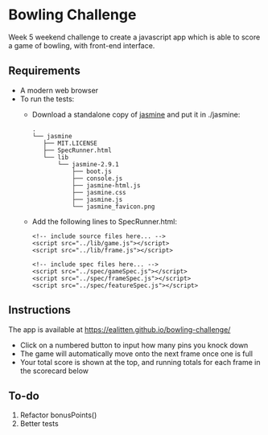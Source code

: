 Bowling Challenge
==================

Week 5 weekend challenge to create a javascript app which is able to score a game of bowling, with front-end interface.

Requirements 
-------

- A modern web browser
- To run the tests: 
  - Download a standalone copy of [jasmine](https://jasmine.github.io/) and put it in ./jasmine:

    ```
    .
    └── jasmine
       ├── MIT.LICENSE
       ├── SpecRunner.html
       └── lib
           └── jasmine-2.9.1
               ├── boot.js
               ├── console.js
               ├── jasmine-html.js
               ├── jasmine.css
               ├── jasmine.js
               └── jasmine_favicon.png
    ```
  - Add the following lines to SpecRunner.html:
    ```
    <!-- include source files here... -->
    <script src="../lib/game.js"></script>
    <script src="../lib/frame.js"></script>

    <!-- include spec files here... -->
    <script src="../spec/gameSpec.js"></script>
    <script src="../spec/frameSpec.js"></script>
    <script src="../spec/featureSpec.js"></script>
    ```


Instructions
-------

The app is available at https://ealitten.github.io/bowling-challenge/

- Click on a numbered button to input how many pins you knock down
- The game will automatically move onto the next frame once one is full
- Your total score is shown at the top, and running totals for each frame in the scorecard below


To-do
-------

1. Refactor bonusPoints()
2. Better tests
